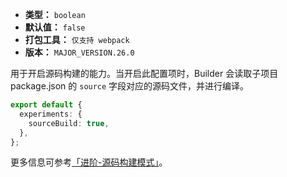 - **类型：** `boolean`
- **默认值：** `false`
- **打包工具：** `仅支持 webpack`
- **版本：** `MAJOR_VERSION.26.0`

用于开启源码构建的能力。当开启此配置项时，Builder 会读取子项目 package.json 的 `source` 字段对应的源码文件，并进行编译。

```ts
export default {
  experiments: {
    sourceBuild: true,
  },
};
```

更多信息可参考[「进阶-源码构建模式」](https://modernjs.dev/builder/guide/advanced/source-build.html)。
